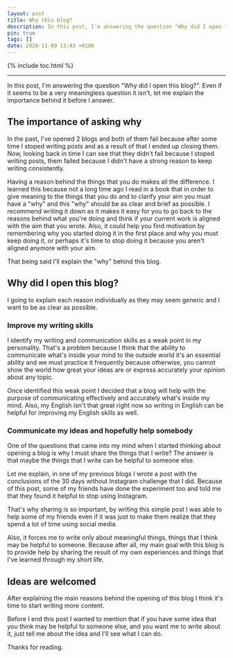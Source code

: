 ```yaml
---
layout: post
title: Why this blog?
description: In this post, I'm answering the question "Why did I open this blog?". Even if it seems to be a very meaningless question it isn't, let me explain the importance behind it before I answer.
pin: true
tags: []
date: 2020-11-09 13:43 +0100
---
```


{% include toc.html %}

---

In this post, I'm answering the question "Why did I open this blog?". Even if it seems to be a very meaningless question it isn't, let me explain the importance behind it before I answer.

## The importance of asking why

In the past, I've opened 2 blogs and both of them fail because after some time I stoped writing posts and as a result of that I ended up closing them. Now, looking back in time I can see that they didn't fail because I stoped writing posts, them failed because I didn't have a strong reason to keep writing consistently.

Having a reason behind the things that you do makes all the difference. I learned this because not a long time ago I read in a book that in order to give meaning to the things that you do and to clarify your aim you must have a "why" and this "why" should be as clear and brief as possible. I recommend writing it down as it makes it easy for you to go back to the reasons behind what you're doing and think if your current work is aligned with the aim that you wrote. Also, it could help you find motivation by remembering why you started doing it in the first place and why you must keep doing it, or perhaps it's time to stop doing it because you aren't aligned anymore with your aim.

That being said I'll explain the "why" behind this blog.

## Why did I open this blog?

I going to explain each reason individually as they may seem generic and I want to be as clear as possible.

### Improve my writing skills

I identify my writing and communication skills as a weak point in my personality. That's a problem because I think that the ability to communicate what's inside your mind to the outside world it's an essential ability and we must practice it frequently because otherwise, you cannot show the world how great your ideas are or express accurately your opinion about any topic.

Once identified this weak point I decided that a blog will help with the purpose of communicating effectively and accurately what's inside my mind. Also, my English isn't that great right now so writing in English can be helpful for improving my English skills as well.

### Communicate my ideas and hopefully help somebody

One of the questions that came into my mind when I started thinking about opening a blog is why I must share the things that I write? The answer is that maybe the things that I write can be helpful to someone else.

Let me explain, in one of my previous blogs I wrote a post with the conclusions of the 30 days without Instagram challenge that I did. Because of this post, some of my friends have done the experiment too and told me that they found it helpful to stop using Instagram.

That's why sharing is so important, by writing this simple post I was able to help some of my friends even if it was just to make them realize that they spend a lot of time using social media.

Also, it forces me to write only about meaningful things, things that I think may be helpful to someone. Because after all, my main goal with this blog is to provide help by sharing the result of my own experiences and things that I've learned through my short life.

## Ideas are welcomed

After explaining the main reasons behind the opening of this blog I think it's time to start writing more content. 

Before I end this post I wanted to mention that if you have some idea that you think may be helpful to someone else, and you want me to write about it, just tell me about the idea and I'll see what I can do.

Thanks for reading.